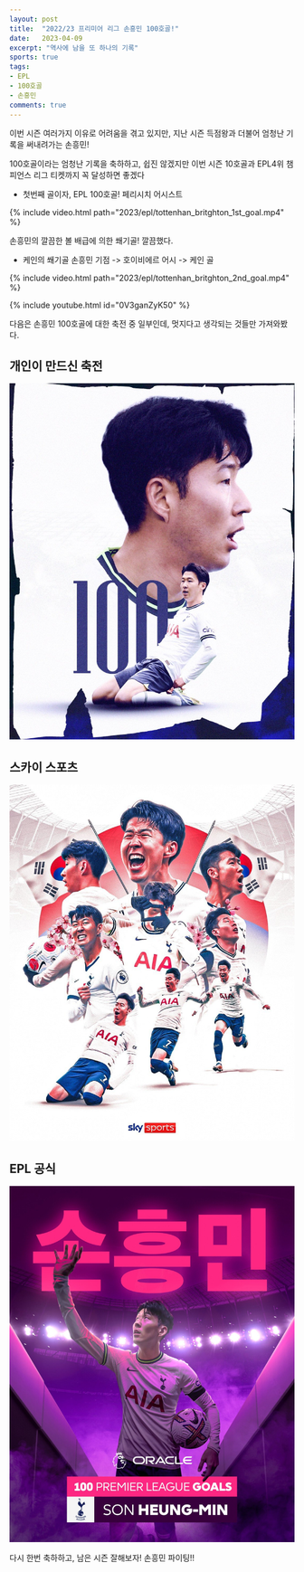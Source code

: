 ```yaml
---
layout: post
title:  "2022/23 프리미어 리그 손흥민 100호골!"
date:   2023-04-09
excerpt: "역사에 남을 또 하나의 기록"
sports: true
tags:
- EPL
- 100호골
- 손흥민
comments: true
---
```


이번 시즌 여러가지 이유로 어려움을 겪고 있지만, 지난 시즌 득점왕과 더불어 엄청난 기록을 써내려가는 손흥민!

100호골이라는 엄청난 기록을 축하하고, 쉽진 않겠지만 이번 시즌 10호골과 EPL4위 챔피언스 리그 티켓까지 꼭 달성하면 좋겠다

- 첫번째 골이자, EPL 100호골! 페리시치 어시스트

{% include video.html path="2023/epl/tottenhan_britghton_1st_goal.mp4" %}

손흥민의 깔끔한 볼 배급에 의한 쐐기골! 깔끔했다.

- 케인의 쐐기골 손흥민 기점 -> 호이비에르 어시 -> 케인 골

{% include video.html path="2023/epl/tottenhan_britghton_2nd_goal.mp4" %}

{% include youtube.html id="0V3ganZyK50" %}

다음은 손흥민 100호골에 대한 축전 중 일부인데, 멋지다고 생각되는 것들만 가져와봤다.

## 개인이 만드신 축전
![](../img/2023/epl/son_no_100_goal.jpg)

## 스카이 스포츠

![](../img/2023/epl/son_no_100_goal_skysports.jpg)

## EPL 공식

![](../img/2023/epl/son_no_100_goal_epl.jpg)

다시 한번 축하하고, 남은 시즌 잘해보자! 손흥민 파이팅!!